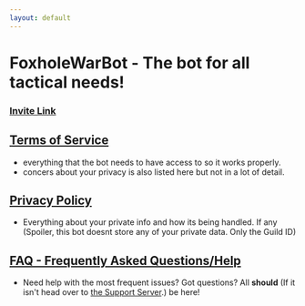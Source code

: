 ```yaml
---
layout: default
---
```


# [](#header-1)FoxholeWarBot - The bot for all tactical needs!

### [Invite Link](https://discord.com/api/oauth2/authorize?client_id=886994381259833374&permissions=0&scope=bot)

## [Terms of Service](tos)

- everything that the bot needs to have access to so it works properly.
- concers about your privacy is also listed here but not in a lot of detail.

## [Privacy Policy](privacy)

- Everything about your private info and how its being handled. If any (Spoiler, this bot doesnt store any of your private data. Only the Guild ID)

## [FAQ - Frequently Asked Questions/Help](faq)

- Need help with the most frequent issues? Got questions? All **should** (If it isn't head over to <a href="https://discord.gg/9wzppSgXdQ">the Support Server</a>.) be here!
